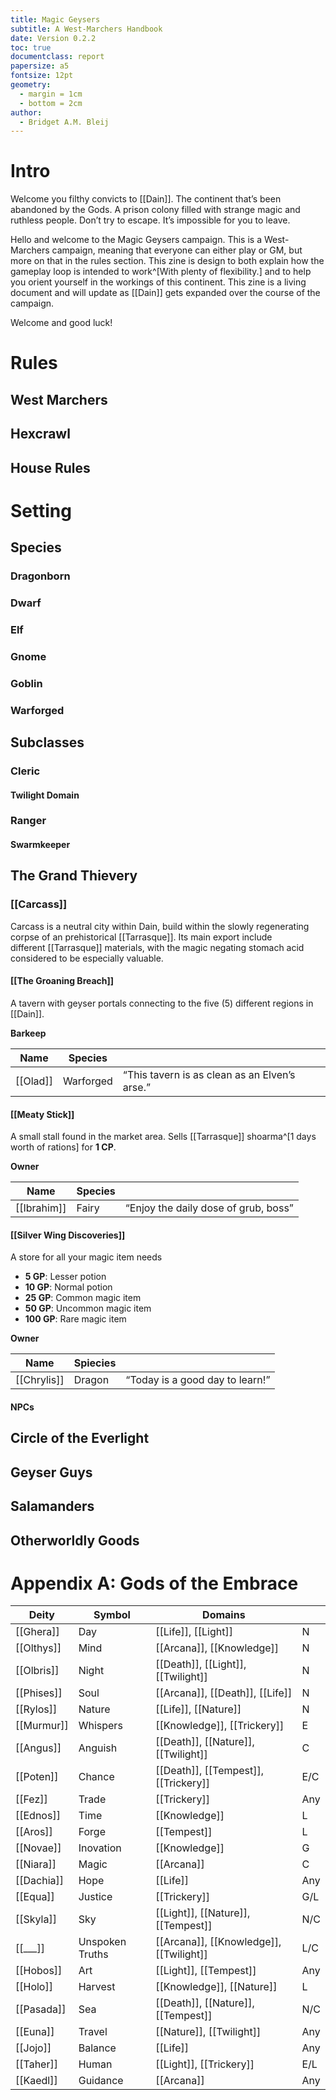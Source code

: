 ```yaml
---
title: Magic Geysers
subtitle: A West-Marchers Handbook
date: Version 0.2.2
toc: true
documentclass: report
papersize: a5
fontsize: 12pt
geometry:
  - margin = 1cm
  - bottom = 2cm
author:
  - Bridget A.M. Bleij
---
```


# Intro

Welcome you filthy convicts to [[Dain]]. The continent that’s been abandoned by the Gods. A prison colony filled with strange magic and ruthless people. Don’t try to escape. It’s impossible for you to leave.

Hello and welcome to the Magic Geysers campaign. This is a West-Marchers campaign, meaning that everyone can either play or GM, but more on that in the rules section. This zine is design to both explain how the gameplay loop is intended to work^[With plenty of flexibility.] and to help you orient yourself in the workings of this continent. This zine is a living document and will update as [[Dain]] gets expanded over the course of the campaign.

Welcome and good luck!

# Rules

## West Marchers

## Hexcrawl

## House Rules

# Setting

## Species

### Dragonborn

### Dwarf

### Elf

### Gnome

### Goblin

### Warforged

## Subclasses

### Cleric

#### Twilight Domain

### Ranger

#### Swarmkeeper

## The Grand Thievery

### [[Carcass]]

Carcass is a neutral city within Dain, build within the slowly regenerating corpse of an prehistorical [[Tarrasque]]. Its main export include different [[Tarrasque]] materials, with the magic negating stomach acid considered to be especially valuable.

#### [[The Groaning Breach]]

A tavern with geyser portals connecting to the five (5) different regions in [[Dain]]. 

**Barkeep**

| Name     | Species   |                                               |
| -------- | --------- | --------------------------------------------- |
| [[Olad]] | Warforged | “This tavern is as clean as an Elven’s arse.” |

#### [[Meaty Stick]]

A small stall found in the market area. Sells [[Tarrasque]] shoarma^[1 days worth of rations] for **1 CP**.

**Owner**

| Name        | Species |                                      |
| ----------- | ------- | ------------------------------------ |
| [[Ibrahim]] | Fairy   | “Enjoy the daily dose of grub, boss” |

#### [[Silver Wing Discoveries]]

A store for all your magic item needs

- **5 GP**: Lesser potion
- **10 GP**: Normal potion
- **25 GP**: Common magic item
- **50 GP**: Uncommon magic item
- **100 GP**: Rare magic item

**Owner**

| Name        | Spiecies |                                 |
| ----------- | -------- | ------------------------------- |
| [[Chrylis]] | Dragon   | “Today is a good day to learn!” |

#### NPCs

## Circle of the Everlight

## Geyser Guys

## Salamanders

## Otherworldly Goods

# Appendix A: Gods of the Embrace

| Deity      | Symbol          | Domains                                 |     |
| ---------- | --------------- | --------------------------------------- | --- |
| [[Ghera]]  | Day             | [[Life]], [[Light]]                     | N   |
| [[Olthys]] | Mind            | [[Arcana]], [[Knowledge]]               | N   |
| [[Olbris]] | Night           | [[Death]], [[Light]], [[Twilight]]      | N   |
| [[Phises]] | Soul            | [[Arcana]], [[Death]], [[Life]]         | N   |
| [[Rylos]]  | Nature          | [[Life]], [[Nature]]                    | N   |
| [[Murmur]] | Whispers        | [[Knowledge]], [[Trickery]]             | E   |
| [[Angus]]  | Anguish         | [[Death]], [[Nature]], [[Twilight]]     | C   |
| [[Poten]]  | Chance          | [[Death]], [[Tempest]], [[Trickery]]    | E/C |
| [[Fez]]    | Trade           | [[Trickery]]                            | Any |
| [[Ednos]]  | Time            | [[Knowledge]]                           | L   |
| [[Aros]]   | Forge           | [[Tempest]]                             | L   |
| [[Novae]]  | Inovation       | [[Knowledge]]                           | G   |
| [[Niara]]  | Magic           | [[Arcana]]                              | C   |
| [[Dachia]] | Hope            | [[Life]]                                | Any |
| [[Equa]]   | Justice         | [[Trickery]]                            | G/L |
| [[Skyla]]  | Sky             | [[Light]], [[Nature]], [[Tempest]]      | N/C |
| [[___]]    | Unspoken Truths | [[Arcana]], [[Knowledge]], [[Twilight]] | L/C |
| [[Hobos]]  | Art             | [[Light]], [[Tempest]]                  | Any |
| [[Holo]]   | Harvest         | [[Knowledge]], [[Nature]]               | L   |
| [[Pasada]] | Sea             | [[Death]], [[Nature]], [[Tempest]]      | N/C |
| [[Euna]]   | Travel          | [[Nature]], [[Twilight]]                | Any |
| [[Jojo]]   | Balance         | [[Life]]                                | Any |
| [[Taher]]  | Human           | [[Light]], [[Trickery]]                 | E/L |
| [[Kaedl]]  | Guidance        | [[Arcana]]                              | Any |
